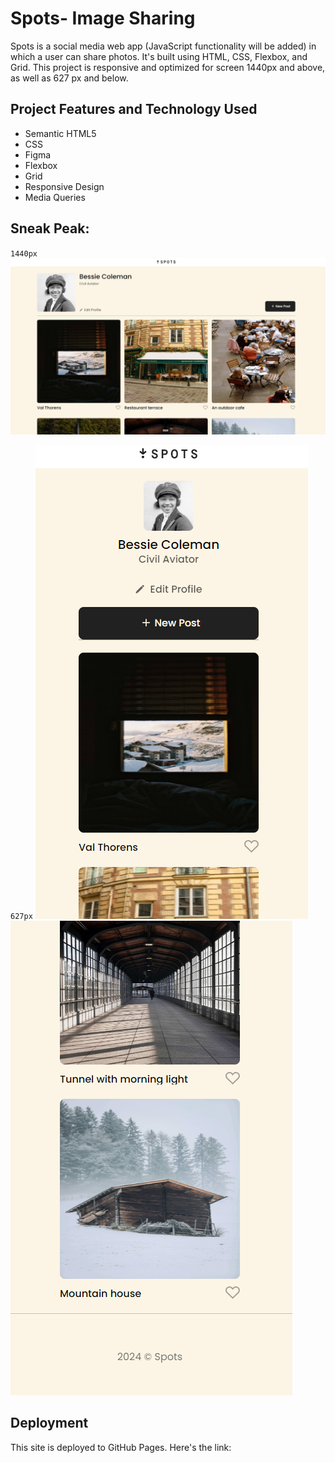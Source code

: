 # Spots- Image Sharing

Spots is a social media web app (JavaScript functionality will be added) in which a user can share photos. It's built using HTML, CSS, Flexbox, and Grid. This project is responsive and optimized for screen 1440px and above, as well as 627 px and below.

## Project Features and Technology Used

- Semantic HTML5
- CSS
- Figma
- Flexbox
- Grid
- Responsive Design
- Media Queries

## Sneak Peak:

`1440px`
![screenshot of 1440px site](./images/1440-screenshot.png)

`627px`
![screenshot of 627px site](./images/627-screenshot.png)
![screenshot of 627px site](./images/627-screenshot2.png)

## Deployment

This site is deployed to GitHub Pages.
Here's the link:
